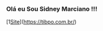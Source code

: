 ### Olá eu Sou Sidney Marciano !!!

[1[Site](https://img.shields.io/badge/website-000000?style=for-the-badge&logo=About.me&logoColor=white)](https://tibpo.com.br/)
